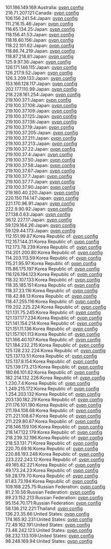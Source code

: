 101.186.149.169:Australia: [ovpn config](vpn/101_186_149_169.ovpn)  
216.71.207.121:Canada: [ovpn config](vpn/216_71_207_121.ovpn)  
106.156.241.54:Japan: [ovpn config](vpn/106_156_241_54.ovpn)  
111.216.15.46:Japan: [ovpn config](vpn/111_216_15_46.ovpn)  
116.65.134.25:Japan: [ovpn config](vpn/116_65_134_25.ovpn)  
118.156.41.53:Japan: [ovpn config](vpn/118_156_41_53.ovpn)  
118.16.60.156:Japan: [ovpn config](vpn/118_16_60_156.ovpn)  
118.22.101.62:Japan: [ovpn config](vpn/118_22_101_62.ovpn)  
118.86.74.219:Japan: [ovpn config](vpn/118_86_74_219.ovpn)  
118.87.218.81:Japan: [ovpn config](vpn/118_87_218_81.ovpn)  
125.9.97.36:Japan: [ovpn config](vpn/125_9_97_36.ovpn)  
126.171.146.115:Japan: [ovpn config](vpn/126_171_146_115.ovpn)  
126.217.9.52:Japan: [ovpn config](vpn/126_217_9_52.ovpn)  
126.3.209.133:Japan: [ovpn config](vpn/126_3_209_133.ovpn)  
153.166.128.117:Japan: [ovpn config](vpn/153_166_128_117.ovpn)  
202.177.110.99:Japan: [ovpn config](vpn/202_177_110_99.ovpn)  
218.228.161.254:Japan: [ovpn config](vpn/218_228_161_254.ovpn)  
219.100.37.1:Japan: [ovpn config](vpn/219_100_37_1.ovpn)  
219.100.37.108:Japan: [ovpn config](vpn/219_100_37_108.ovpn)  
219.100.37.109:Japan: [ovpn config](vpn/219_100_37_109.ovpn)  
219.100.37.125:Japan: [ovpn config](vpn/219_100_37_125.ovpn)  
219.100.37.138:Japan: [ovpn config](vpn/219_100_37_138.ovpn)  
219.100.37.19:Japan: [ovpn config](vpn/219_100_37_19.ovpn)  
219.100.37.205:Japan: [ovpn config](vpn/219_100_37_205.ovpn)  
219.100.37.211:Japan: [ovpn config](vpn/219_100_37_211.ovpn)  
219.100.37.213:Japan: [ovpn config](vpn/219_100_37_213.ovpn)  
219.100.37.22:Japan: [ovpn config](vpn/219_100_37_22.ovpn)  
219.100.37.4:Japan: [ovpn config](vpn/219_100_37_4.ovpn)  
219.100.37.50:Japan: [ovpn config](vpn/219_100_37_50.ovpn)  
219.100.37.58:Japan: [ovpn config](vpn/219_100_37_58.ovpn)  
219.100.37.67:Japan: [ovpn config](vpn/219_100_37_67.ovpn)  
219.100.37.7:Japan: [ovpn config](vpn/219_100_37_7.ovpn)  
219.100.37.77:Japan: [ovpn config](vpn/219_100_37_77.ovpn)  
219.100.37.90:Japan: [ovpn config](vpn/219_100_37_90.ovpn)  
219.160.40.220:Japan: [ovpn config](vpn/219_160_40_220.ovpn)  
220.150.114.147:Japan: [ovpn config](vpn/220_150_114_147.ovpn)  
221.170.96.91:Japan: [ovpn config](vpn/221_170_96_91.ovpn)  
222.9.90.92:Japan: [ovpn config](vpn/222_9_90_92.ovpn)  
27.138.0.63:Japan: [ovpn config](vpn/27_138_0_63.ovpn)  
36.12.227.17:Japan: [ovpn config](vpn/36_12_227_17.ovpn)  
59.129.164.26:Japan: [ovpn config](vpn/59_129_164_26.ovpn)  
59.129.44.173:Japan: [ovpn config](vpn/59_129_44_173.ovpn)  
112.151.99.87:Korea Republic of: [ovpn config](vpn/112_151_99_87.ovpn)  
112.157.144.31:Korea Republic of: [ovpn config](vpn/112_157_144_31.ovpn)  
112.173.78.239:Korea Republic of: [ovpn config](vpn/112_173_78_239.ovpn)  
114.201.200.80:Korea Republic of: [ovpn config](vpn/114_201_200_80.ovpn)  
114.203.113.59:Korea Republic of: [ovpn config](vpn/114_203_113_59.ovpn)  
115.21.95.97:Korea Republic of: [ovpn config](vpn/115_21_95_97.ovpn)  
115.86.175.197:Korea Republic of: [ovpn config](vpn/115_86_175_197.ovpn)  
116.126.194.123:Korea Republic of: [ovpn config](vpn/116_126_194_123.ovpn)  
118.32.107.133:Korea Republic of: [ovpn config](vpn/118_32_107_133.ovpn)  
118.35.185.151:Korea Republic of: [ovpn config](vpn/118_35_185_151.ovpn)  
118.37.23.116:Korea Republic of: [ovpn config](vpn/118_37_23_116.ovpn)  
118.42.88.13:Korea Republic of: [ovpn config](vpn/118_42_88_13.ovpn)  
118.47.255.116:Korea Republic of: [ovpn config](vpn/118_47_255_116.ovpn)  
119.202.225.224:Korea Republic of: [ovpn config](vpn/119_202_225_224.ovpn)  
121.131.75.245:Korea Republic of: [ovpn config](vpn/121_131_75_245.ovpn)  
121.137.177.234:Korea Republic of: [ovpn config](vpn/121_137_177_234.ovpn)  
121.141.154.214:Korea Republic of: [ovpn config](vpn/121_141_154_214.ovpn)  
121.151.11.136:Korea Republic of: [ovpn config](vpn/121_151_11_136.ovpn)  
121.157.101.113:Korea Republic of: [ovpn config](vpn/121_157_101_113.ovpn)  
121.166.40.107:Korea Republic of: [ovpn config](vpn/121_166_40_107.ovpn)  
121.184.232.215:Korea Republic of: [ovpn config](vpn/121_184_232_215.ovpn)  
125.128.232.224:Korea Republic of: [ovpn config](vpn/125_128_232_224.ovpn)  
125.137.13.51:Korea Republic of: [ovpn config](vpn/125_137_13_51.ovpn)  
125.137.8.154:Korea Republic of: [ovpn config](vpn/125_137_8_154.ovpn)  
125.139.173.213:Korea Republic of: [ovpn config](vpn/125_139_173_213.ovpn)  
180.66.101.62:Korea Republic of: [ovpn config](vpn/180_66_101_62.ovpn)  
182.214.132.226:Korea Republic of: [ovpn config](vpn/182_214_132_226.ovpn)  
1.230.7.4:Korea Republic of: [ovpn config](vpn/1_230_7_4.ovpn)  
1.249.215.172:Korea Republic of: [ovpn config](vpn/1_249_215_172.ovpn)  
1.254.203.132:Korea Republic of: [ovpn config](vpn/1_254_203_132.ovpn)  
203.130.182.29:Korea Republic of: [ovpn config](vpn/203_130_182_29.ovpn)  
211.176.101.190:Korea Republic of: [ovpn config](vpn/211_176_101_190.ovpn)  
211.194.108.68:Korea Republic of: [ovpn config](vpn/211_194_108_68.ovpn)  
211.221.108.67:Korea Republic of: [ovpn config](vpn/211_221_108_67.ovpn)  
211.229.80.67:Korea Republic of: [ovpn config](vpn/211_229_80_67.ovpn)  
218.146.159.106:Korea Republic of: [ovpn config](vpn/218_146_159_106.ovpn)  
218.147.122.179:Korea Republic of: [ovpn config](vpn/218_147_122_179.ovpn)  
218.239.32.196:Korea Republic of: [ovpn config](vpn/218_239_32_196.ovpn)  
218.53.131.71:Korea Republic of: [ovpn config](vpn/218_53_131_71.ovpn)  
220.70.69.16:Korea Republic of: [ovpn config](vpn/220_70_69_16.ovpn)  
220.88.193.248:Korea Republic of: [ovpn config](vpn/220_88_193_248.ovpn)  
223.222.243.12:Korea Republic of: [ovpn config](vpn/223_222_243_12.ovpn)  
49.165.82.221:Korea Republic of: [ovpn config](vpn/49_165_82_221.ovpn)  
49.173.24.23:Korea Republic of: [ovpn config](vpn/49_173_24_23.ovpn)  
59.28.179.70:Korea Republic of: [ovpn config](vpn/59_28_179_70.ovpn)  
61.83.73.194:Korea Republic of: [ovpn config](vpn/61_83_73_194.ovpn)  
109.168.225.75:Russian Federation: [ovpn config](vpn/109_168_225_75.ovpn)  
81.2.10.56:Russian Federation: [ovpn config](vpn/81_2_10_56.ovpn)  
89.23.152.213:Russian Federation: [ovpn config](vpn/89_23_152_213.ovpn)  
95.154.70.171:Russian Federation: [ovpn config](vpn/95_154_70_171.ovpn)  
58.136.212.221:Thailand: [ovpn config](vpn/58_136_212_221.ovpn)  
136.23.35.66:United States: [ovpn config](vpn/136_23_35_66.ovpn)  
174.165.92.231:United States: [ovpn config](vpn/174_165_92_231.ovpn)  
72.49.162.191:United States: [ovpn config](vpn/72_49_162_191.ovpn)  
73.48.242.123:United States: [ovpn config](vpn/73_48_242_123.ovpn)  
98.232.133.109:United States: [ovpn config](vpn/98_232_133_109.ovpn)  
98.248.169.94:United States: [ovpn config](vpn/98_248_169_94.ovpn)  
